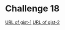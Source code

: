 # Challenge 18

[URL of gist-1](https://gist.github.com/Nandanipatel/ef57fee66d6000a2446f54b201b0e153)
[URL of gist-2](https://gist.github.com/Nandanipatel/cfa9b0dab1c6b8d5879f607f73c974dc)
